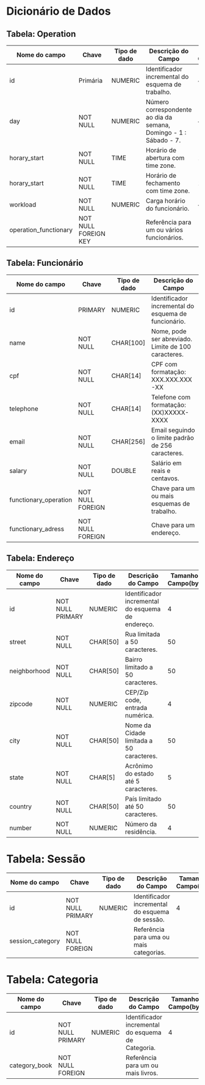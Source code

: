 # Dicionário de Dados
## Tabela: Operation

| Nome do campo         | Chave                | Tipo de dado | Descrição do Campo                                                | Tamanho do Campo(bytes) |
|-----------------------|----------------------|--------------|-------------------------------------------------------------------|-------------------------|
| id                    | Primária             | NUMERIC      | Identificador incremental do esquema de trabalho.                 | 4                       |
| day                   | NOT NULL             | NUMERIC      | Número correspondente ao dia da semana, Domingo - 1 : Sábado - 7. | 4                       |
| horary_start          | NOT NULL             | TIME         | Horário de abertura com time zone.                                | 12                      |
| horary_start          | NOT NULL             | TIME         | Horário de fechamento com time zone.                              | 12                      |
| workload              | NOT NULL             | NUMERIC      | Carga horário do funcionário.                                     | 4                       |
| operation_functionary | NOT NULL FOREIGN KEY |              | Referência para um ou vários funcionários.                        |                         |

## Tabela: Funcionário

| Nome do campo         | Chave            | Tipo de dado | Descrição do Campo                                   | Tamanho do Campo(bytes) |
|-----------------------|------------------|--------------|------------------------------------------------------|-------------------------|
| id                    | PRIMARY          | NUMERIC      | Identificador incremental do esquema de funcionário. | 4                       |
| name                  | NOT NULL         | CHAR[100]    | Nome, pode ser abreviado. Limite de 100 caracteres.  | 100                     |
| cpf                   | NOT NULL         | CHAR[14]     | CPF com formatação: XXX.XXX.XXX-XX                   | 14                      |
| telephone             | NOT NULL         | CHAR[14]     | Telefone com formatação: (XX)XXXXX-XXXX              | 14                      |
| email                 | NOT NULL         | CHAR[256]    | Email seguindo o limite padrão de 256 caracteres.    | 256                     |
| salary                | NOT NULL         | DOUBLE       | Salário em reais e centavos.                         | 8                       |
| functionary_operation | NOT NULL FOREIGN |              | Chave para um ou mais esquemas de trabalho.          |                         |
| functionary_adress    | NOT NULL FOREIGN |              | Chave para um endereço.                              |                         |

## Tabela: Endereço

| Nome do campo | Chave            | Tipo de dado | Descrição do Campo                                | Tamanho do Campo(bytes) |
|---------------|------------------|--------------|---------------------------------------------------|-------------------------|
| id            | NOT NULL PRIMARY | NUMERIC      | Identificador incremental do esquema de endereço. | 4                       |
| street        | NOT NULL         | CHAR[50]     | Rua limitada a 50 caracteres.                     | 50                      |
| neighborhood  | NOT NULL         | CHAR[50]     | Bairro limitado a 50 caracteres.                  | 50                      |
| zipcode       | NOT NULL         | NUMERIC      | CEP/Zip code, entrada numérica.                   | 4                       |
| city          | NOT NULL         | CHAR[50]     | Nome da Cidade limitada a 50 caracteres.          | 50                      |
| state         | NOT NULL         | CHAR[5]      | Acrônimo do estado até 5 caracteres.              | 5                       |
| country       | NOT NULL         | CHAR[50]     | País limitado até 50 caracteres.                  | 50                      |
| number        | NOT NULL         | NUMERIC      | Número da residência.                             | 4                       |

# Tabela: Sessão

| Nome do campo      | Chave            | Tipo de dado | Descrição do Campo                              | Tamanho do Campo(bytes) |
|--------------------|------------------|--------------|-------------------------------------------------|-------------------------|
| id                 | NOT NULL PRIMARY | NUMERIC      | Identificador incremental do esquema de sessão. | 4                       |
| session_category   | NOT NULL FOREIGN |              | Referência para uma ou mais categorias.         |                         |

# Tabela: Categoria

| Nome do campo | Chave            | Tipo de dado | Descrição do Campo                                 | Tamanho do Campo(bytes) |
|---------------|------------------|--------------|----------------------------------------------------|-------------------------|
| id            | NOT NULL PRIMARY | NUMERIC      | Identificador incremental do esquema de Categoria. | 4                       |
| category_book | NOT NULL FOREIGN |              | Referência para um ou mais livros.                 |                         |
